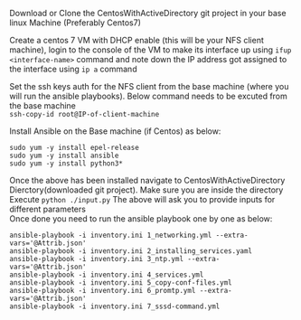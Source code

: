 Download or Clone the CentosWithActiveDirectory git project in your base linux Machine (Preferably Centos7) 

Create a centos 7 VM with DHCP enable (this will be your NFS client machine), login to the console of the VM to make its interface up using `ifup <interface-name>` command and note down the IP address got assigned to the interface using `ip a` command 

Set the ssh keys auth for the NFS client from the base machine (where you will run the ansible playbooks). Below command needs to be excuted from the base machine  
`ssh-copy-id root@IP-of-client-machine `  

Install Ansible on the Base machine (if Centos) as below:   
```
sudo yum -y install epel-release   
sudo yum -y install ansible  
sudo yum -y install python3*  
```
Once the above has been installed navigate to CentosWithActiveDirectory Dierctory(downloaded git project). Make sure you are inside the directory  
Execute `python ./input.py` 
The above will ask you to provide inputs for different parameters  
Once done you need to run the ansible playbook one by one as below:  
```
ansible-playbook -i inventory.ini 1_networking.yml --extra-vars='@Attrib.json' 
ansible-playbook -i inventory.ini 2_installing_services.yaml  
ansible-playbook -i inventory.ini 3_ntp.yml --extra-vars='@Attrib.json'  
ansible-playbook -i inventory.ini 4_services.yml  
ansible-playbook -i inventory.ini 5_copy-conf-files.yml  
ansible-playbook -i inventory.ini 6_promtp.yml --extra-vars='@Attrib.json'  
ansible-playbook -i inventory.ini 7_sssd-command.yml 
```
